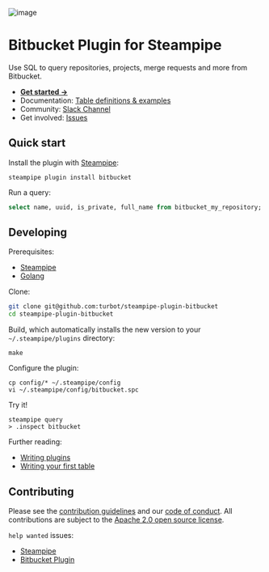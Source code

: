 ![image](https://hub.steampipe.io/images/plugins/turbot/bitbucket-social-graphic.png)

# Bitbucket Plugin for Steampipe

Use SQL to query repositories, projects, merge requests and more from Bitbucket.

- **[Get started →](https://hub.steampipe.io/plugins/turbot/bitbucket)**
- Documentation: [Table definitions & examples](https://hub.steampipe.io/plugins/turbot/bitbucket/tables)
- Community: [Slack Channel](https://join.slack.com/t/steampipe/shared_invite/zt-oij778tv-lYyRTWOTMQYBVAbtPSWs3g)
- Get involved: [Issues](https://github.com/turbot/steampipe-plugin-bitbucket/issues)

## Quick start

Install the plugin with [Steampipe](https://steampipe.io):

```shell
steampipe plugin install bitbucket
```

Run a query:

```sql
select name, uuid, is_private, full_name from bitbucket_my_repository;
```

## Developing

Prerequisites:

- [Steampipe](https://steampipe.io/downloads)
- [Golang](https://golang.org/doc/install)

Clone:

```sh
git clone git@github.com:turbot/steampipe-plugin-bitbucket
cd steampipe-plugin-bitbucket
```

Build, which automatically installs the new version to your `~/.steampipe/plugins` directory:

```
make
```

Configure the plugin:

```
cp config/* ~/.steampipe/config
vi ~/.steampipe/config/bitbucket.spc
```

Try it!

```
steampipe query
> .inspect bitbucket
```

Further reading:

- [Writing plugins](https://steampipe.io/docs/develop/writing-plugins)
- [Writing your first table](https://steampipe.io/docs/develop/writing-your-first-table)

## Contributing

Please see the [contribution guidelines](https://github.com/turbot/steampipe/blob/main/CONTRIBUTING.md) and our [code of conduct](https://github.com/turbot/steampipe/blob/main/CODE_OF_CONDUCT.md). All contributions are subject to the [Apache 2.0 open source license](https://github.com/turbot/steampipe-plugin-bitbucket/blob/main/LICENSE).

`help wanted` issues:

- [Steampipe](https://github.com/turbot/steampipe/labels/help%20wanted)
- [Bitbucket Plugin](https://github.com/turbot/steampipe-plugin-bitbucket/labels/help%20wanted)
